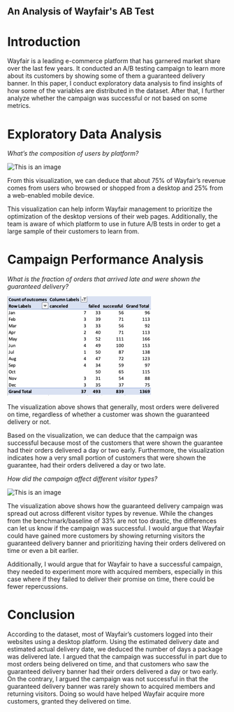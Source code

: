 
## An Analysis of Wayfair's AB Test


# Introduction
Wayfair is a leading e-commerce platform that has garnered market share over the last few years. It conducted an A/B testing campaign to learn more about its customers by showing some of them a guaranteed delivery banner. In this paper, I conduct exploratory data analysis to find insights of how some of the variables are distributed in the dataset. After that, I further analyze whether the campaign was successful or not based on some metrics. 



# Exploratory Data Analysis

*What’s the composition of users by platform?*

![This is an image](https://github.com/jackfrost68/Wayfair-/blob/5a84bfae3125e924b60da87335ee43024b5c1b7d/Screenshot%202022-11-13%20at%207.49.41%20PM.png)


From this visualization, we can deduce that about 75% of Wayfair’s revenue comes from users who browsed or shopped from a desktop and 25% from a web-enabled mobile device. 

This visualization can help inform Wayfair management to prioritize the optimization of the desktop versions of their web pages. Additionally, the team is aware of which platform to use in future A/B tests in order to get a large sample of their customers to learn from. 


# Campaign Performance Analysis 

*What is the fraction of orders that arrived late and were shown the guaranteed delivery?*

![This is an image](https://github.com/jackfrost68/Kickstarter-analysis/blob/7edd40c204fa336c1018b9e85d6f51bd40ce77f1/Screen%20Shot%202021-10-24%20at%202.51.33%20PM.png)


The visualization above shows that generally, most orders were delivered on time, regardless of whether a customer was shown the guaranteed delivery or not. 

Based on the visualization, we can deduce that the campaign was successful because most of the customers that were shown the guarantee had their orders delivered a day or two early. Furthermore, the visualization indicates how a very small portion of customers that were shown the guarantee, had their orders delivered a day or two late. 




*How did the campaign affect different visitor types?*

![This is an image](https://github.com/jackfrost68/Wayfair-/blob/5168e7042227b25aad870f6bf30f76be645f3e8c/Screenshot%202022-11-13%20at%207.49.54%20PM.png)

The visualization above shows how the guaranteed delivery campaign was spread out across different visitor types by revenue. While the changes from the benchmark/baseline of 33% are not too drastic, the differences can let us know if the campaign was successful. I would argue that Wayfair could have gained more customers by showing returning visitors the guaranteed delivery banner and prioritizing having their orders delivered on time or even a bit earlier. 

Additionally, I would argue that for Wayfair to have a successful campaign, they needed to experiment more with acquired members, especially in this case where if they failed to deliver their promise on time, there could be fewer repercussions.



# Conclusion
According to the dataset, most of Wayfair’s customers logged into their websites using a desktop platform. Using the estimated delivery date and estimated actual delivery date, we deduced the number of days a package was delivered late. I argued that the campaign was successful in part due to most orders being delivered on time, and that customers who saw the guaranteed delivery banner had their orders delivered a day or two early. On the contrary, I argued the campaign was not successful in that the guaranteed delivery banner was rarely shown to acquired members and returning visitors. Doing so would have helped Wayfair acquire more customers, granted they delivered on time. 

